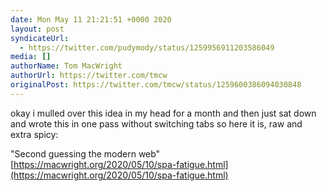 ```yaml
---
date: Mon May 11 21:21:51 +0000 2020
layout: post
syndicateUrl:
  - https://twitter.com/pudymody/status/1259956911203586049
media: []
authorName: Tom MacWright
authorUrl: https://twitter.com/tmcw
originalPost: https://twitter.com/tmcw/status/1259600386094030848
---
```

okay i mulled over this idea in my head for a month and then just sat down and wrote this in one pass without switching tabs so here it is, raw and extra spicy:

"Second guessing the modern web" [https://macwright.org/2020/05/10/spa-fatigue.html](https://macwright.org/2020/05/10/spa-fatigue.html)

